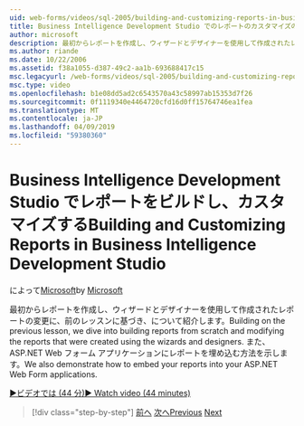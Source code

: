```yaml
---
uid: web-forms/videos/sql-2005/building-and-customizing-reports-in-business-intelligence-development-studio
title: Business Intelligence Development Studio でのレポートのカスタマイズのビルドと |Microsoft Docs
author: microsoft
description: 最初からレポートを作成し、ウィザードとデザイナーを使用して作成されたレポートの変更に、前のレッスンに基づき、について紹介します。 私たちをしています.
ms.author: riande
ms.date: 10/22/2006
ms.assetid: f38a1055-d387-49c2-aa1b-693688417c15
msc.legacyurl: /web-forms/videos/sql-2005/building-and-customizing-reports-in-business-intelligence-development-studio
msc.type: video
ms.openlocfilehash: b1e08dd5ad2c6543570a43c58997ab15353d7f26
ms.sourcegitcommit: 0f1119340e4464720cfd16d0ff15764746ea1fea
ms.translationtype: MT
ms.contentlocale: ja-JP
ms.lasthandoff: 04/09/2019
ms.locfileid: "59380360"
---
```

# <a name="building-and-customizing-reports-in-business-intelligence-development-studio"></a><span data-ttu-id="12c83-104">Business Intelligence Development Studio でレポートをビルドし、カスタマイズする</span><span class="sxs-lookup"><span data-stu-id="12c83-104">Building and Customizing Reports in Business Intelligence Development Studio</span></span>

<span data-ttu-id="12c83-105">によって[Microsoft](https://github.com/microsoft)</span><span class="sxs-lookup"><span data-stu-id="12c83-105">by [Microsoft](https://github.com/microsoft)</span></span>

<span data-ttu-id="12c83-106">最初からレポートを作成し、ウィザードとデザイナーを使用して作成されたレポートの変更に、前のレッスンに基づき、について紹介します。</span><span class="sxs-lookup"><span data-stu-id="12c83-106">Building on the previous lesson, we dive into building reports from scratch and modifying the reports that were created using the wizards and designers.</span></span> <span data-ttu-id="12c83-107">また、ASP.NET Web フォーム アプリケーションにレポートを埋め込む方法を示します。</span><span class="sxs-lookup"><span data-stu-id="12c83-107">We also demonstrate how to embed your reports into your ASP.NET Web Form applications.</span></span>

[<span data-ttu-id="12c83-108">&#9654;ビデオでは (44 分)</span><span class="sxs-lookup"><span data-stu-id="12c83-108">&#9654; Watch video (44 minutes)</span></span>](https://channel9.msdn.com/Blogs/ASP-NET-Site-Videos/building-and-customizing-reports-in-business-intelligence-development-studio)

> [!div class="step-by-step"]
> <span data-ttu-id="12c83-109">[前へ](getting-started-with-reporting-services.md)
> [次へ](creating-and-using-stored-procedures.md)</span><span class="sxs-lookup"><span data-stu-id="12c83-109">[Previous](getting-started-with-reporting-services.md)
[Next](creating-and-using-stored-procedures.md)</span></span>
